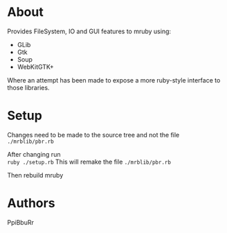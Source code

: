 About
===
Provides FileSystem, IO and GUI features to mruby using:  
* GLib
* Gtk
* Soup
* WebKitGTK+

Where an attempt has been made to expose a more ruby-style interface to those libraries.

Setup
===

Changes need to be made to the source tree and not the file `./mrblib/pbr.rb`  

After changing run  
`ruby ./setup.rb` 
This will remake the file `./mrblib/pbr.rb` 

Then rebuild mruby

Authors
===
PpiBbuRr
